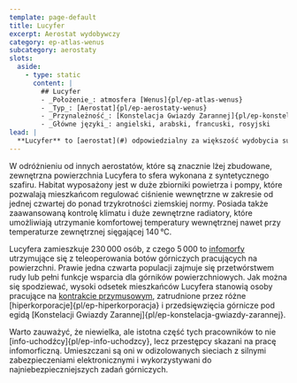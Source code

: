 ```yaml
---
template: page-default
title: Lucyfer
excerpt: Aerostat wydobywczy
category: ep-atlas-wenus
subcategory: aerostaty
slots:
  aside:
    - type: static
      content: |
        ## Lucyfer
        - _Położenie_: atmosfera [Wenus]{pl/ep-atlas-wenus}
        - _Typ_: [Aerostat]{pl/ep-aerostaty-wenus}
        - _Przynależność_: [Konstelacja Gwiazdy Zarannej]{pl/ep-konstelacja-gwiazdy-zarannej}
        - _Główne języki_: angielski, arabski, francuski, rosyjski
lead: |
  **Lucyfer** to [aerostat](#) odpowiedzialny za większość wydobycia surowców z [powierzchni Wenus](#), a zarazem najbardziej mobilny pod względem wysokości. Został zaprojektowany tak, by móc poruszać się pomiędzy wysokościami 60 a 40 kilometrów, szukając poziomów, na których prędkości wiatrów są wystarczająco niskie, by umożliwić mu łatwe utrzymanie pozycji nad wybranym miejscem. Wtedy opuszcza linę cumowniczą na powierzchnię, by rozmieścić sprzęt i górników, a potem odebrać ich wraz z urobkiem.
---
```

W odróżnieniu od innych aerostatów, które są znacznie lżej zbudowane, zewnętrzna powierzchnia Lucyfera to sfera wykonana z syntetycznego szafiru. Habitat wyposażony jest w duże zbiorniki powietrza i pompy, które pozwalają mieszkańcom regulować ciśnienie wewnętrzne w zakresie od jednej czwartej do ponad trzykrotności ziemskiej normy. Posiada także zaawansowaną kontrolę klimatu i duże zewnętrzne radiatory, które umożliwiają utrzymanie komfortowej temperatury wewnętrznej nawet przy temperaturze zewnętrznej sięgającej 140 °C.

Lucyfera zamieszkuje 230 000 osób, z czego 5 000 to [infomorfy](#) utrzymujące się z teleoperowania botów górniczych pracujących na powierzchni. Prawie jedna czwarta populacji zajmuje się przetwórstwem rudy lub pełni funkcje wsparcia dla górników powierzchniowych. Jak można się spodziewać, wysoki odsetek mieszkańców Lucyfera stanowią osoby pracujące na [kontrakcie przymusowym](#), zatrudnione przez różne [hiperkorporacje]{pl/ep-hiperkorporacja} i przedsięwzięcia górnicze pod egidą [Konstelacji Gwiazdy Zarannej]{pl/ep-konstelacja-gwiazdy-zarannej}.

Warto zauważyć, że niewielka, ale istotna część tych pracowników to nie [info-uchodźcy]{pl/ep-info-uchodzcy}, lecz przestępcy skazani na pracę infomorficzną. Umieszczani są oni w odizolowanych sieciach z silnymi zabezpieczeniami elektronicznymi i wykorzystywani do najniebezpieczniejszych zadań górniczych.
